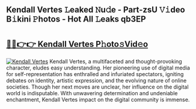 ## Kendall Vertes 𝙻eaked 𝙽u𝚍e - Part-zsU 𝚅𝚒deo B𝚒kini 𝙿hotos - Hot All 𝙻eaks qb3EP

# <h2><a href="http://ld2i1a0.urlbe.top/?page=Kendall+Vertes">🔗🔗👉👉 Kendall Vertes P𝚑oto𝚜Vid𝚎o</a></h2>

[![Kendall Vertes](https://i.imgur.com/eBuTRDB.gif)](http://ld2i1a0.urlbe.top/?page=Kendall+Vertes)
Kendall Vertes, a multifaceted and thought-provoking character, eludes easy understanding. Her pioneering use of digital media for self-representation has enthralled and infuriated spectators, igniting debates on identity, artistic expression, and the evolving nature of online societies. Though her next moves are unclear, her influence on the digital world is indisputable. With unwavering determination and undeniable enchantment, Kendall Vertes impact on the digital community is immense.
